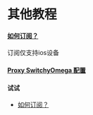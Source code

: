 # 其他教程

#### [如何订阅？](/help/Subscribe)

订阅仅支持ios设备


#### [Proxy SwitchyOmega 配置](/help/SwitchyOmega)



#### 试试

* [如何订阅？](/help/Subscribe)
